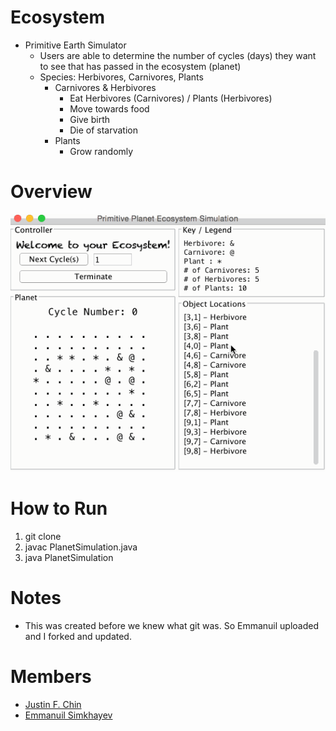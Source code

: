 # Ecosystem
- Primitive Earth Simulator
    - Users are able to determine the number of cycles (days) they want to see that has passed in the ecosystem (planet)
    - Species: Herbivores, Carnivores, Plants
        - Carnivores & Herbivores
            - Eat Herbivores (Carnivores) / Plants (Herbivores)
            - Move towards food
            - Give birth
            - Die of starvation
        - Plants
            - Grow randomly

# Overview
![overview](https://github.com/justinfchin/Ecosystem/blob/master/overview.gif?raw)

# How to Run
1. git clone
2. javac PlanetSimulation.java
3. java PlanetSimulation 

# Notes
- This was created before we knew what git was. So Emmanuil uploaded and I forked and updated. 

# Members
- [Justin F. Chin](https://github.com/justinfchin)
- [Emmanuil Simkhayev](https://github.com/edrias)
